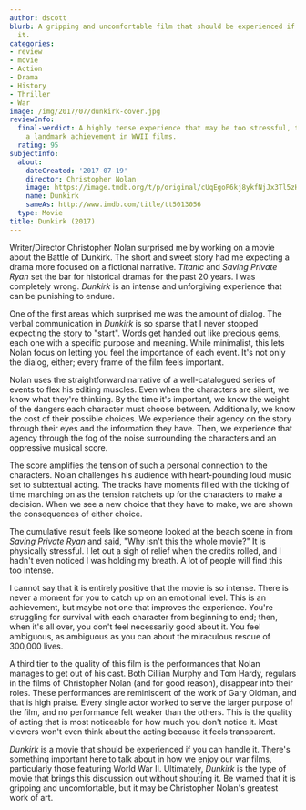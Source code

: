 ```yaml
---
author: dscott
blurb: A gripping and uncomfortable film that should be experienced if you can endure
  it.
categories:
- review
- movie
- Action
- Drama
- History
- Thriller
- War
image: /img/2017/07/dunkirk-cover.jpg
reviewInfo:
  final-verdict: A highly tense experience that may be too stressful, though it is
    a landmark achievement in WWII films.
  rating: 95
subjectInfo:
  about:
    dateCreated: '2017-07-19'
    director: Christopher Nolan
    image: https://image.tmdb.org/t/p/original/cUqEgoP6kj8ykfNjJx3Tl5zHCcN.jpg
    name: Dunkirk
    sameAs: http://www.imdb.com/title/tt5013056
  type: Movie
title: Dunkirk (2017)
---
```


Writer/Director Christopher Nolan surprised me by working on a movie about the Battle of Dunkirk. The short and sweet story had me expecting a drama more focused on a fictional narrative. *Titanic* and *Saving Private Ryan* set the bar for historical dramas for the past 20 years. I was completely wrong. *Dunkirk* is an intense and unforgiving experience that can be punishing to endure. 

One of the first areas which surprised me was the amount of dialog. The verbal communication in *Dunkirk* is so sparse that I never stopped expecting the story to "start". Words get handed out like precious gems, each one with a specific purpose and meaning. While minimalist, this lets Nolan focus on letting you feel the importance of each event. It's not only the dialog, either; every frame of the film feels important.

Nolan uses the straightforward narrative of a well-catalogued series of events to flex his editing muscles. Even when the characters are silent, we know what they're thinking. By the time it's important, we know the weight of the dangers each character must choose between. Additionally, we know the cost of their possible choices. We experience their agency on the story through their eyes and the information they have. Then, we experience that agency through the fog of the noise surrounding the characters and an oppressive musical score.

The score amplifies the tension of such a personal connection to the characters. Nolan challenges his audience with heart-pounding loud music set to subtextual acting. The tracks have moments filled with the ticking of time marching on as the tension ratchets up for the characters to make a decision. When we see a new choice that they have to make, we are shown the consequences of either choice.

The cumulative result feels like someone looked at the beach scene in from *Saving Private Ryan* and said, "Why isn't this the whole movie?" It is physically stressful. I let out a sigh of relief when the credits rolled, and I hadn't even noticed I was holding my breath. A lot of people will find this too intense. 

I cannot say that it is entirely positive that the movie is so intense. There is never a moment for you to catch up on an emotional level. This is an achievement, but maybe not one that improves the experience. You're struggling for survival with each character from beginning to end; then, when it's all over, you don't feel necessarily good about it. You feel ambiguous, as ambiguous as you can about the miraculous rescue of 300,000 lives.

A third tier to the quality of this film is the performances that Nolan manages to get out of his cast. Both Cillian Murphy and Tom Hardy, regulars in the films of Christopher Nolan (and for good reason), disappear into their roles. These performances are reminiscent of the work of Gary Oldman, and that is high praise. Every single actor worked to serve the larger purpose of the film, and no performance felt weaker than the others. This is the quality of acting that is most noticeable for how much you don't notice it. Most viewers won't even think about the acting because it feels transparent.

*Dunkirk* is a movie that should be experienced if you can handle it. There's something important here to talk about in how we enjoy our war films, particularly those featuring World War II. Ultimately, *Dunkirk* is the type of movie that brings this discussion out without shouting it. Be warned that it is gripping and uncomfortable, but it may be Christopher Nolan's greatest work of art.